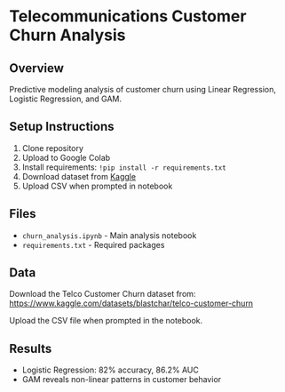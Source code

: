 # Telecommunications Customer Churn Analysis

## Overview
Predictive modeling analysis of customer churn using Linear Regression, Logistic Regression, and GAM.

## Setup Instructions
1. Clone repository
2. Upload to Google Colab
3. Install requirements: `!pip install -r requirements.txt`
4. Download dataset from [Kaggle](https://www.kaggle.com/datasets/blastchar/telco-customer-churn)
5. Upload CSV when prompted in notebook

## Files
- `churn_analysis.ipynb` - Main analysis notebook
- `requirements.txt` - Required packages

## Data

Download the Telco Customer Churn dataset from:
https://www.kaggle.com/datasets/blastchar/telco-customer-churn

Upload the CSV file when prompted in the notebook.

## Results
- Logistic Regression: 82% accuracy, 86.2% AUC
- GAM reveals non-linear patterns in customer behavior
